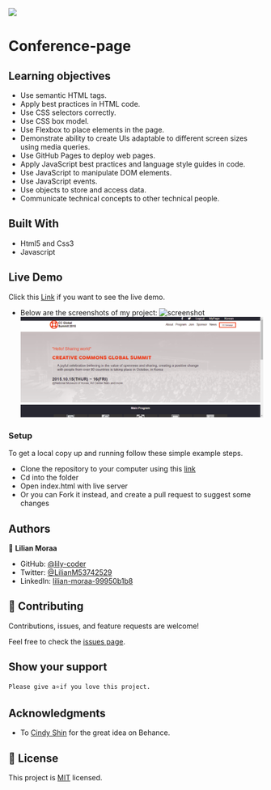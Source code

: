 ![](https://img.shields.io/badge/Microverse-blueviolet)

# Conference-page

## Learning objectives
- Use semantic HTML tags.
- Apply best practices in HTML code.
- Use CSS selectors correctly.
- Use CSS box model.
- Use Flexbox to place elements in the page.
- Demonstrate ability to create UIs adaptable to different screen sizes using media queries.
- Use GitHub Pages to deploy web pages.
- Apply JavaScript best practices and language style guides in code.
- Use JavaScript to manipulate DOM elements.
- Use JavaScript events.
- Use objects to store and access data.
- Communicate technical concepts to other technical people. 

## Built With

- Html5 and Css3
- Javascript

## Live Demo

Click this [Link](https://lily-coder.github.io/conference-site/) if you want to see the live demo.
- Below are the screenshots of my project:
![screenshot](./assets/project-screenshot-1.jpg)
![screenshot](./assets/project-screenshot-2.png)

### Setup
To get a local copy up and running follow these simple example steps.

- Clone the repository to your computer using this [link](https://github.com/lily-coder/conference-site.git)
- Cd into the folder
- Open index.html with live server
- Or you can Fork it instead, and create a pull request to suggest some changes

## Authors

👤 **Lilian Moraa**

- GitHub: [@lily-coder](https://github.com/lily-coder/lily-coder)
- Twitter: [@LilianM53742529](https://mobile.twitter.com/LilianM53742529)
- LinkedIn: [lilian-moraa-99950b1b8](https://www.linkedin.com/in/lilian-moraa-99950b1b8)

## 🤝 Contributing

Contributions, issues, and feature requests are welcome!

Feel free to check the [issues page](../../issues/).

## Show your support

    Please give a⭐️if you love this project.
## Acknowledgments

- To [Cindy Shin](https://www.behance.net/adagio07) for the great idea on Behance.

## 📝 License

This project is [MIT](./MIT.md) licensed.